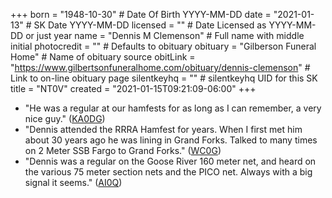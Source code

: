 +++
born = "1948-10-30"        # Date Of Birth YYYY-MM-DD
date = "2021-01-13"        # SK Date YYYY-MM-DD
licensed = ""    # Date Licensed as YYYY-MM-DD or just year
name = "Dennis M Clemenson"        # Full name with middle initial
photocredit = "" # Defaults to obituary
obituary = "Gilberson Funeral Home"    # Name of obituary source
obitLink = "https://www.gilbertsonfuneralhome.com/obituary/dennis-clemenson"    # Link to on-line obituary page
silentkeyhq = "" # silentkeyhq UID for this SK
title = "NT0V"
created = "2021-01-15T09:21:09-06:00"
+++
* "He was a regular at our hamfests for as long as I can remember,  a very nice guy." ([KA0DG](https://lists.rrra.org/pipermail/rrra/2021-January/000987.html))
* "Dennis attended the RRRA Hamfest for years. When I first met him about 30 years ago he was lining in Grand Forks. Talked to many times on 2 Meter SSB Fargo to Grand Forks." ([WC0G](https://lists.rrra.org/pipermail/rrra/2021-January/000989.html))
* "Dennis was a regular on the Goose River 160 meter net, and heard on the various 75 meter section nets and the PICO net.  Always with a big signal it seems." ([AI0Q](https://lists.rrra.org/pipermail/rrra/2021-January/000990.html))

<!--
Previously KE0FW
Became NT0V 1986-03-18
https://lists.rrra.org/pipermail/rrra/2021-January/000986.html
-->
